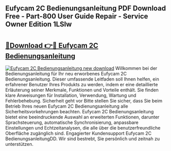 ## Eufycam 2C Bedienungsanleitung PDF Download Free - Part-800 User Guide Repair - Service Owner Edition 1LSlw

# <h2><a href="http://df21sn.blite.top/?on=Eufycam+2C+Bedienungsanleitung">🔗Download 👉🔴 Eufycam 2C Bedienungsanleitung</a></h2>

[![Eufycam 2C Bedienungsanleitung new download](https://i.imgur.com/lujVjoI.png)](http://df21sn.blite.top/?on=Eufycam+2C+Bedienungsanleitung)
Willkommen bei der Bedienungsanleitung für Ihr neu erworbenes Eufycam 2C Bedienungsanleitung. Dieser umfassende Leitfaden soll Ihnen helfen, ein erfahrener Benutzer Ihres Produkts zu werden, indem er eine detaillierte Erläuterung seiner Merkmale, Funktionen und Vorteile enthält. Sie finden klare Anweisungen für Installation, Verwendung, Wartung und Fehlerbehebung. Sicherheit geht vor Bitte stellen Sie sicher, dass Sie beim Betrieb Ihres neuen Eufycam 2C Bedienungsanleitung alle Sicherheitsvorkehrungen beachten. Eufycam 2C Bedienungsanleitung bietet eine beeindruckende Auswahl an erweiterten Funktionen, darunter Sprachsteuerung, automatische Synchronisierung, anpassbare Einstellungen und Echtzeitanalysen, die alle über die benutzerfreundliche Oberfläche zugänglich sind. Engagierter Kundensupport Eufycam 2C BedienungsanleitungDD. Wir sind bestrebt, Sie persönlich und zeitnah zu unterstützen.
